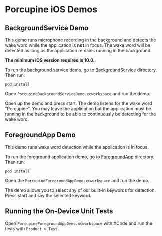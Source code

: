 # Porcupine iOS Demos

## BackgroundService Demo

This demo runs microphone recording in the background and detects the wake word while the application is **not** in focus. The wake word will be detected as long as the application remains running in the background.

**The minimum iOS version required is 10.0.**

To run the background service demo, go to [BackgroundService](./BackgroundService) directory. Then run:

```console
pod install
```

Open `PorcupineBackgroundServiceDemo.xcworkspace` and run the demo.

Open up the demo and press start. The demo listens for the wake word "Porcupine". You may leave the application but the application must be running in the background to be able to continuously be detecting for the wake word.

## ForegroundApp Demo

This demo runs wake word detection while the application is in focus. 

To run the foreground application demo, go to [ForegroundApp](./ForegroundApp) directory. Then run:

```console
pod install
```

Open the `PorcupineForegroundAppDemo.xcworkspace` and run the demo.

The demo allows you to select any of our built-in keywords for detection. Press start and say the selected keyword.

## Running the On-Device Unit Tests

Open `PorcupineForegroundAppDemo.xcworkspace` with XCode and run the tests with `Product > Test`.


